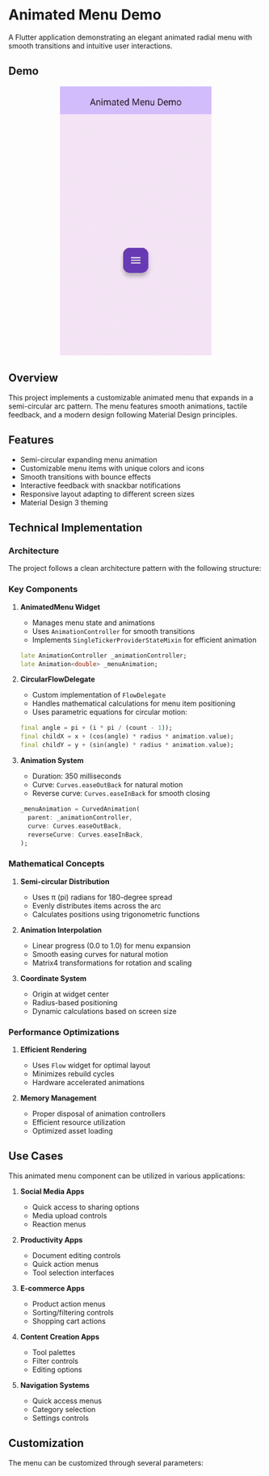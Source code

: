 # Animated Menu Demo

A Flutter application demonstrating an elegant animated radial menu with smooth transitions and intuitive user interactions.

## Demo

<p align="center">
  <img src="assets/app_demo.gif" alt="Animated Menu Demo" width="300"/>
</p>

## Overview

This project implements a customizable animated menu that expands in a semi-circular arc pattern. The menu features smooth animations, tactile feedback, and a modern design following Material Design principles.

## Features

- Semi-circular expanding menu animation
- Customizable menu items with unique colors and icons
- Smooth transitions with bounce effects
- Interactive feedback with snackbar notifications
- Responsive layout adapting to different screen sizes
- Material Design 3 theming

## Technical Implementation

### Architecture

The project follows a clean architecture pattern with the following structure:

### Key Components

1. **AnimatedMenu Widget**
   - Manages menu state and animations
   - Uses `AnimationController` for smooth transitions
   - Implements `SingleTickerProviderStateMixin` for efficient animation
   ```dart
   late AnimationController _animationController;
   late Animation<double> _menuAnimation;
   ```

2. **CircularFlowDelegate**
   - Custom implementation of `FlowDelegate`
   - Handles mathematical calculations for menu item positioning
   - Uses parametric equations for circular motion:
   ```dart
   final angle = pi + (i * pi / (count - 1));
   final childX = x + (cos(angle) * radius * animation.value);
   final childY = y + (sin(angle) * radius * animation.value);
   ```

3. **Animation System**
   - Duration: 350 milliseconds
   - Curve: `Curves.easeOutBack` for natural motion
   - Reverse curve: `Curves.easeInBack` for smooth closing
   ```dart
   _menuAnimation = CurvedAnimation(
     parent: _animationController,
     curve: Curves.easeOutBack,
     reverseCurve: Curves.easeInBack,
   );
   ```

### Mathematical Concepts

1. **Semi-circular Distribution**
   - Uses π (pi) radians for 180-degree spread
   - Evenly distributes items across the arc
   - Calculates positions using trigonometric functions

2. **Animation Interpolation**
   - Linear progress (0.0 to 1.0) for menu expansion
   - Smooth easing curves for natural motion
   - Matrix4 transformations for rotation and scaling

3. **Coordinate System**
   - Origin at widget center
   - Radius-based positioning
   - Dynamic calculations based on screen size

### Performance Optimizations

1. **Efficient Rendering**
   - Uses `Flow` widget for optimal layout
   - Minimizes rebuild cycles
   - Hardware accelerated animations

2. **Memory Management**
   - Proper disposal of animation controllers
   - Efficient resource utilization
   - Optimized asset loading

## Use Cases

This animated menu component can be utilized in various applications:

1. **Social Media Apps**
   - Quick access to sharing options
   - Media upload controls
   - Reaction menus

2. **Productivity Apps**
   - Document editing controls
   - Quick action menus
   - Tool selection interfaces

3. **E-commerce Apps**
   - Product action menus
   - Sorting/filtering controls
   - Shopping cart actions

4. **Content Creation Apps**
   - Tool palettes
   - Filter controls
   - Editing options

5. **Navigation Systems**
   - Quick access menus
   - Category selection
   - Settings controls

## Customization

The menu can be customized through several parameters:
